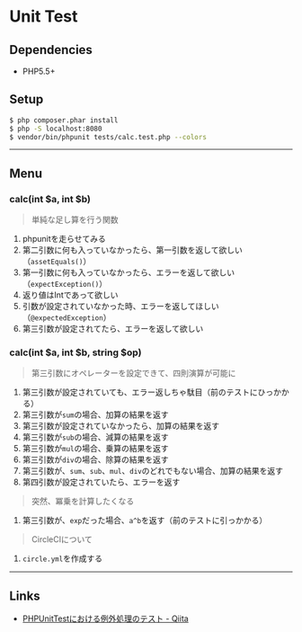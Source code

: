 # Unit Test

## Dependencies

- PHP5.5+

## Setup

```sh
$ php composer.phar install
$ php -S localhost:8080
$ vendor/bin/phpunit tests/calc.test.php --colors
```

---

## Menu

### calc(int $a, int $b)

> 単純な足し算を行う関数

1. phpunitを走らせてみる
1. 第二引数に何も入っていなかったら、第一引数を返して欲しい（`assetEquals()`）
1. 第一引数に何も入っていなかったら、エラーを返して欲しい（`expectException()`）
1. 返り値はIntであって欲しい
1. 引数が設定されていなかった時、エラーを返してほしい（`@expectedException`）
1. 第三引数が設定されてたら、エラーを返して欲しい

### calc(int $a, int $b, string $op)

> 第三引数にオペレーターを設定できて、四則演算が可能に

1. 第三引数が設定されていても、エラー返しちゃ駄目（前のテストにひっかかる）
1. 第三引数が`sum`の場合、加算の結果を返す
1. 第三引数が設定されていなかったら、加算の結果を返す
1. 第三引数が`sub`の場合、減算の結果を返す
1. 第三引数が`mul`の場合、乗算の結果を返す
1. 第三引数が`div`の場合、除算の結果を返す
1. 第三引数が、`sum`、`sub`、`mul`、`div`のどれでもない場合、加算の結果を返す
1. 第四引数が設定されていたら、エラーを返す

> 突然、冪乗を計算したくなる

1. 第三引数が、`exp`だった場合、`a^b`を返す（前のテストに引っかかる）

> CircleCIについて

1. `circle.yml`を作成する

---

## Links

- [PHPUnitTestにおける例外処理のテスト \- Qiita](http://qiita.com/cufh/items/7f0e8aa661ceb6949622)